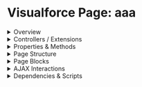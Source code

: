# Visualforce Page: aaa

<details>
<summary>Overview</summary>

## Visualforce Page Overview: aaa

No overview found.

### Purpose of the Page
No purpose found.



### Metadata
- **API Version**: 54
- **Label**: afterRenderHook

</details>

<details>
<summary>Controllers / Extensions</summary>

## Key Controllers / Extensions Used
- **Standard Controller**: Account
- **Custom Controller**: None
- **Extensions**: 
  None

</details>

<details>
<summary>Properties & Methods</summary>

## Properties
No public properties found in associated Apex controllers/extensions.

## Methods
No public methods found in associated Apex controllers/extensions.

</details>

<details>
<summary>Page Structure</summary>

### Forms
- Contains 1 `apex:form` component(s)

### Inputs
- No input bindings (`apex:inputField`, `apex:inputText`, etc.) detected

### Buttons
- No button actions (`apex:commandButton`, `apex:button`, `apex:commandLink`) detected

</details>

<details>
<summary>Page Blocks</summary>
## Page Blocks on the Page
No `apex:pageBlock` components detected.
</details>

<details>
<summary>AJAX Interactions</summary>

The page includes `apex:actionSupport` components:
- **Event**: `onmouseover`
  
  
  - **Status**: `detailStatus`

### Output Panels
- **ID**: `detail`
  - **Layout**: block (default)
  - **Content Preview**: "No content detected within the panel."

</details>

<details>
<summary>Dependencies & Scripts</summary>

### Objects
- `Account`
- `User`
- `CurrentPage`
- `Contact`

### Fields
- `$User.FirstName`
- `account.name`
- `account.Contacts`
- `contact.id`
- `contact.Name`
- `$CurrentPage.parameters.cid`

### Custom Components
- No custom components detected

### Scripts
- No script tags detected

</details>